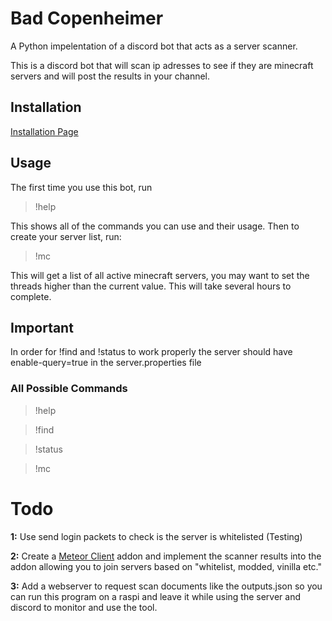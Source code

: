 # Bad Copenheimer
A Python impelentation of a discord bot that acts as a server scanner.

This is a discord bot that will scan ip adresses to see if they are minecraft servers and will post the results in your channel.

## Installation

[Installation Page](https://www.github.com/Pilot1782/bad_copenheimer/wiki/Installation)

## Usage
The first time you use this bot, run 

>!help

This shows all of the commands you can use and their usage. Then to create your server list, run:

>!mc

This will get a list of all active minecraft servers, you may want to set the threads higher than the current value. This will take several hours to complete.

## Important

In order for !find and !status to work properly the server should have enable-query=true in the server.properties file

### All Possible Commands

>!help

>!find

>!status

>!mc


# Todo

**1:** Use send login packets to check is the server is whitelisted (Testing)

**2:** Create a [Meteor Client](https://github.com/MeteorDevelopment/meteor-client) addon and implement the scanner results into the addon allowing you to join servers based on "whitelist, modded, vinilla etc."

**3:** Add a webserver to request scan documents like the outputs.json so you can run this program on a raspi and leave it while using the server and discord to monitor and use the tool.
